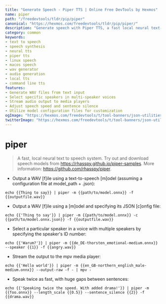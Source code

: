 ```yaml
---
title: "Generate Speech - Piper TTS | Online Free DevTools by Hexmos"
name: piper
path: "/freedevtools/tldr/pip/piper"
canonical: "https://hexmos.com/freedevtools/tldr/pip/piper/"
description: "Generate speech with Piper TTS, a fast local neural text-to-speech system. Create audio files from text effortlessly. Free online tool, no registration required."
category: common
keywords:
- text to speech
- speech synthesis
- neural tts
- piper tts
- linux speech
- macos speech
- wav generator
- audio generation
- local tts
- command line tts
features:
- Generate WAV files from text input
- Select specific speakers in multi-speaker voices
- Stream audio output to media players
- Adjust speech speed and sentence silence
- Utilize model configuration files for customization
ogImage: "https://hexmos.com/freedevtools/t/tool-banners/json-utilities-banner.png"
twitterImage: "https://hexmos.com/freedevtools/t/tool-banners/json-utilities-banner.png"
---
```


# piper

> A fast, local neural text to speech system.
> Try out and download speech models from <https://rhasspy.github.io/piper-samples>.
> More information: <https://github.com/rhasspy/piper>.

- Output a WAV [f]ile using a text-to-speech [m]odel (assuming a configuration file at model_path + .json):

`echo {{Thing to say}} | piper -m {{path/to/model.onnx}} -f {{outputfile.wav}}`

- Output a WAV [f]ile using a [m]odel and specifying its JSON [c]onfig file:

`echo {{'Thing to say'}} | piper -m {{path/to/model.onnx}} -c {{path/to/model.onnx.json}} -f {{outputfile.wav}}`

- Select a particular speaker in a voice with multiple speakers by specifying the speaker's ID number:

`echo {{'Warum?'}} | piper -m {{de_DE-thorsten_emotional-medium.onnx}} --speaker {{1}} -f {{angry.wav}}`

- Stream the output to the mpv media player:

`echo {{'Hello world'}} | piper -m {{en_GB-northern_english_male-medium.onnx}} --output-raw -f - | mpv -`

- Speak twice as fast, with huge gaps between sentences:

`echo {{'Speaking twice the speed. With added drama!'}} | piper -m {{foo.onnx}} --length_scale {{0.5}} --sentence_silence {{2}} -f {{drama.wav}}`
